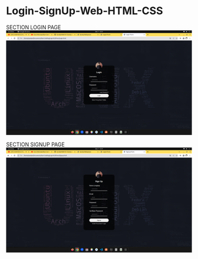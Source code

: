 # Login-SignUp-Web-HTML-CSS

SECTION LOGIN PAGE
![alt text](https://github.com/SandyM060101/Login-SignUp-Web-HTML-CSS-/blob/main/IMAGE%20VIEW/Screenshot%20from%202023-12-07%2013-07-48.png?raw=true)

SECTION SIGNUP PAGE
![alt text](https://github.com/SandyM060101/Login-SignUp-Web-HTML-CSS-/blob/main/IMAGE%20VIEW/Screenshot%20from%202023-12-07%2013-07-56.png?raw=true)
